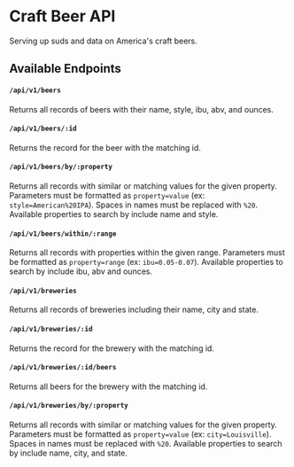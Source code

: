 # Craft Beer API

Serving up suds and data on America's craft beers.

## Available Endpoints

#### `/api/v1/beers`

Returns all records of beers with their name, style, ibu, abv, and ounces.

#### `/api/v1/beers/:id`

Returns the record for the beer with the matching id.

#### `/api/v1/beers/by/:property`

Returns all records with similar or matching values for the given property. Parameters must be formatted as `property=value` (ex: `style=American%20IPA`). Spaces in names must be replaced with `%20`. Available properties to search by include name and style.

#### `/api/v1/beers/within/:range`

Returns all records with properties within the given range. Parameters must be formatted as `property=range` (ex: `ibu=0.05-0.07`). Available properties to search by include ibu, abv and ounces.

#### `/api/v1/breweries`

Returns all records of breweries including their name, city and state.

#### `/api/v1/breweries/:id`

Returns the record for the brewery with the matching id.

#### `/api/v1/breweries/:id/beers`

Returns all beers for the brewery with the matching id.

#### `/api/v1/breweries/by/:property`

Returns all records with similar or matching values for the given property. Parameters must be formatted as `property=value` (ex: `city=Louisville`). Spaces in names must be replaced with `%20`. Available properties to search by include name, city, and state.